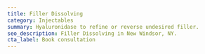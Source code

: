 ```yaml
---
title: Filler Dissolving
category: Injectables
summary: Hyaluronidase to refine or reverse undesired filler.
seo_description: Filler Dissolving in New Windsor, NY.
cta_label: Book consultation
---
```


